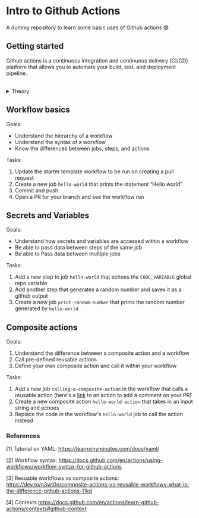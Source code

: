# Intro to Github Actions

A dummy repository to learn some basic uses of Github actions 😄

## Getting started

Github actions is a continuous integration and continuous delivery (CI/CD) platform that allows you to automate your build, test, and deployment pipeline.
<br>
<br>

<details>
<summary> Theory </summary>
 
### Basic Components
  **Event:** A specfic activity in the repository that triggers a workflow run (eg. creating a pull-request)
  
  **Workflows:** A configurable automated process that will run one or more jobs
  
  **Jobs:** A set of steps in a workflow that is executed on the same runner
  
  **Runner:** A server that runs your workflows when their triggered
  
  **Step:** Smallest component of a workflow, an individual task run within a job
  
  **Actions:** A resuable, custom application that performs tasks required by multiple workflows
  
  In summary, an *event* triggers a *workflow* which contains multiple *jobs* each of which run on independent servers called *runners*. Jobs are made up of *steps* and may contain calling resuable *actions*.
  
  ### How it works
  
  Workflows are stored within `.github/workflows` in all repositories and are defined as YAML files. Composite actions can also be defined under a `.github/actions` directory. Github finds requried workflows within these directories and then based on how each workflow is triggered, executes them. All workflows can be found within the **Actions** tab in the repo. 
  Secrets and env variables per environment are stored in the settings. These can be on an environment, repository, or organization level.

### Communication between jobs and steps

Parts of the workflow can communicate and share data. Github allows communication between steps using outputs generated through `$GITHUB_OUTPUT`. You can also use `$GITHUB_ENV` to save outputs and then access them in a later step using `env.{VARIABLE}` Because jobs run on different runners, comunication between them would require the creation of a dependency between the jobs. If job B requires an input from job A, the 2 jobs would have to run sequentially. By default, jobs run in parallel. This order is specified via a `needs` parameter in a dependent job (here, job B).

### Composite actions vs workflows

As mentioned earlier, actions are individual tasks that you can combine to create jobs and customize your workflow. There are pre-existing actions available on [Github Marketplace](https://github.com/marketplace?type=). However, we can also create our own.

While both workflows and composite actions are reusable, there's a difference between them

|     Workflows      |              Composite Actions               |
| :----------------: | :------------------------------------------: |
|  Can't be nested   |                Can be nested                 |
|  Can use secrets   | Can't use secrets (passed as inputs instead) |
| Can be conditional |      Can't be controlled conditionally       |

For more details, look at [3] in references

### Contexts

Contexts are a way to access information about workflow runs, variables, runner environments, jobs, and steps. Each context is an object that contains properties, which can be strings or other objects. [4]

### Concurrency

Github allows useers to specify a `concurrency` variable that ensures only a single workflow or job is in progress. This is particularly useful in scenarios when we'd want only a single deployment in progress at a time (like for production environments). You can specify the concurrency using the `github` context.

[**Jump to top**](#getting-started)

---

</details>

## Workflow basics

Goals:

- Understand the hierarchy of a workflow
- Understand the syntax of a workflow
- Know the differences between jobs, steps, and actions

Tasks:

1. Update the starter template workflow to be run on creating a pull request
2. Create a new job `hello-world` that prints the statement “Hello world”
3. Commit and push
4. Open a PR for your branch and see the workflow run

## Secrets and Variables

Goals:

- Understand how secrets and variables are accessed within a workflow
- Be able to pass data between steps of the same job
- Be able to Pass data between multiple jobs

Tasks:

1. Add a new step to job `hello-world` that echoes the `COOL_VARIABLE` global repo variable
2. Add another step that generates a random number and saves it as a github output
4. Create a new job `print-random-number` that prints the random number generated by `hello-world` 

## Composite actions

Goals:

1. Understand the difference between a composite action and a workflow
2. Call pre-defined reusable actions
3. Define your own composite action and call it within your workflow

Tasks:

1. Add a new job `calling-a-composite-action` in the workflow that calls a reusable action (here's a [link](https://github.com/marketplace/actions/comment-pull-request) to an action to add a comment on your PR)
2. Create a new composite action `hello-world-action` that takes in an input string and echoes 
3. Replace the code in the workflow's `hello-world` job to call the action instead

### References

[1] Tutorial on YAML: https://learnxinyminutes.com/docs/yaml/

[2] Workflow syntax: https://docs.github.com/en/actions/using-workflows/workflow-syntax-for-github-actions

[3] Resuable workflows vs composite actions: https://dev.to/n3wt0n/composite-actions-vs-reusable-workflows-what-is-the-difference-github-actions-11kd

[4] Contexts https://docs.github.com/en/actions/learn-github-actions/contexts#github-context
